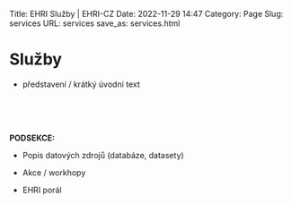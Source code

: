Title: EHRI Služby | EHRI-CZ
Date: 2022-11-29 14:47
Category: Page
Slug: services
URL: services
save_as: services.html

# Služby

- představení / krátký úvodní text
</br>
</br>
</br>

**PODSEKCE:**

- Popis datových zdrojů (databáze, datasety)

- Akce / workhopy

- EHRI porál
